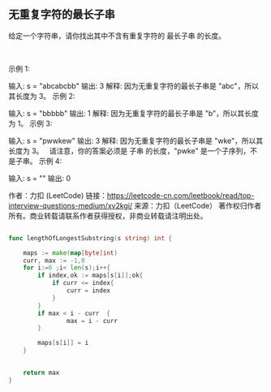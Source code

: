 ## 无重复字符的最长子串
给定一个字符串，请你找出其中不含有重复字符的 最长子串 的长度。

 

示例 1:

输入: s = "abcabcbb"
输出: 3 
解释: 因为无重复字符的最长子串是 "abc"，所以其长度为 3。
示例 2:

输入: s = "bbbbb"
输出: 1
解释: 因为无重复字符的最长子串是 "b"，所以其长度为 1。
示例 3:

输入: s = "pwwkew"
输出: 3
解释: 因为无重复字符的最长子串是 "wke"，所以其长度为 3。
     请注意，你的答案必须是 子串 的长度，"pwke" 是一个子序列，不是子串。
示例 4:

输入: s = ""
输出: 0

作者：力扣 (LeetCode)
链接：https://leetcode-cn.com/leetbook/read/top-interview-questions-medium/xv2kgi/
来源：力扣（LeetCode）
著作权归作者所有。商业转载请联系作者获得授权，非商业转载请注明出处。
```go

func lengthOfLongestSubstring(s string) int {

    maps := make(map[byte]int)
    curr, max := -1,0 
    for i:=0 ;i< len(s);i++{
        if index,ok := maps[s[i]];ok{
            if curr <= index{
                curr = index 
            }       
        }
        if max < i - curr  {
                max = i - curr             
        }

        maps[s[i]] = i     
    }

    
    return max
}
```
